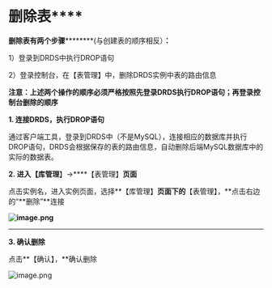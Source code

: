 # **删除表******

**删除表有两个步骤**********(与创建表的顺序相反）**：**

1）登录到DRDS中执行DROP语句

2）登录控制台，在【表管理】中，删除DRDS实例中表的路由信息

**注意：上述两个操作的顺序必须严格按照先登录DRDS执行DROP语句；再登录控制台删除的顺序**

****1. 连接DRDS，执行DROP语句****

通过客户端工具，登录到DRDS中（不是MySQL），连接相应的数据库并执行DROP语句，DRDS会根据保存的表的路由信息，自动删除后端MySQL数据库中的实际的数据表。

**2. 进入【库管理**】->****【表管理】**页面**

点击实例名，进入实例页面，选择**【库管理】**页面下的**【表管理】，**点击右边的“**删除”**连接

**![image.png](https://img1.jcloudcs.com/cms/090fdb6a-404a-4679-a8d0-08fc79ed31a220180704174304.png)**

****

**3. 确认删除**

点击**【确认】，**确认删除

![image.png](https://img1.jcloudcs.com/cms/6675130d-372c-440e-8b62-73389a34b2f220180704174325.png)